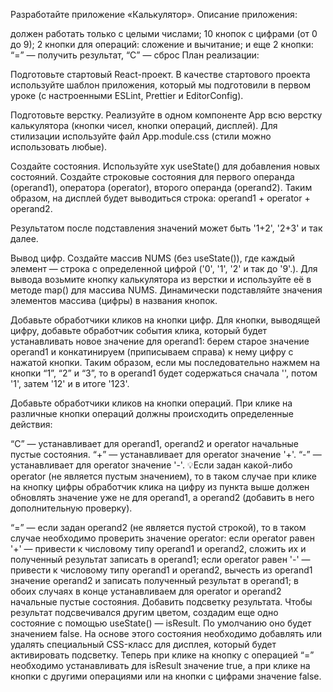 Разработайте приложение «Калькулятор». Описание приложения:

должен работать только с целыми числами;
10 кнопок с цифрами (от 0 до 9);
2 кнопки для операций: сложение и вычитание;
и еще 2 кнопки: “=” — получить результат, “С” — сброс
План реализации:

Подготовьте стартовый React-проект. В качестве стартового проекта используйте шаблон приложения, который мы подготовили в первом уроке (с настроенными ESLint, Prettier и EditorConfig).

Подготовьте верстку. Реализуйте в одном компоненте App всю верстку калькулятора (кнопки чисел, кнопки операций, дисплей). Для стилизации используйте файл App.module.css (стили можно использовать любые).

Создайте состояния. Используйте хук useState() для добавления новых состояний. Создайте строковые состояния для первого операнда (operand1), оператора (operator), второго операнда (operand2). Таким образом, на дисплей будет выводиться строка: operand1 + operator + operand2.

Результатом после подставления значений может быть '1+2', '2+3' и так далее.

Вывод цифр. Создайте массив NUMS (без useState()), где каждый элемент — строка с определенной цифрой ('0', '1', '2' и так до '9'.). Для вывода возьмите кнопку калькулятора из верстки и используйте её в методе map() для массива NUMS. Динамически подставляйте значения элементов массива (цифры) в названия кнопок.

Добавьте обработчики кликов на кнопки цифр. Для кнопки, выводящей цифру, добавьте обработчик события клика, который будет устанавливать новое значение для operand1: берем старое значение operand1 и конкатинируем (приписываем справа) к нему цифру с нажатой кнопки. Таким образом, если мы последовательно нажмем на кнопки “1”, “2” и “3”, то в operand1 будет содержаться сначала '', потом '1', затем '12' и в итоге '123'.

Добавьте обработчики кликов на кнопки операций. При клике на различные кнопки операций должны происходить определенные действия:

“C” — устанавливает для operand1, operand2 и operator начальные пустые состояния.
“+” — устанавливает для operator значение '+'.
“-” — устанавливает для operator значение '-'.
💡Если задан какой-либо operator (не является пустым значением), то в таком случае при клике на кнопку цифры обработчик клика на цифру из пункта выше должен обновлять значение уже не для operand1, а operand2 (добавить в него дополнительную проверку).

“=” — если задан operand2 (не является пустой строкой), то в таком случае необходимо проверить значение operator:
если operator равен '+' — привести к числовому типу operand1 и operand2, сложить их и полученный результат записать в operand1;
если operator равен '-' — привести к числовому типу operand1 и operand2, вычесть из operand1 значение operand2 и записать полученный результат в operand1;
в обоих случаях в конце устанавливаем для operator и operand2 начальные пустые состояния.
Добавить подсветку результата. Чтобы результат подсвечивался другим цветом, создадим еще одно состояние с помощью useState() — isResult. По умолчанию оно будет значением false. На основе этого состояния необходимо добавлять или удалять специальный CSS-класс для дисплея, который будет активировать подсветку. Теперь при клике на кнопку с операцией “=” необходимо устанавливать для isResult значение true, а при клике на кнопки с другими операциями или на кнопки с цифрами значение false.
